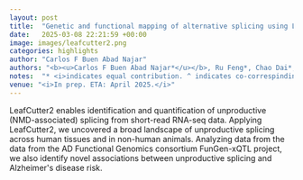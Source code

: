 ```yaml
---
layout: post
title:  "Genetic and functional mapping of alternative splicing using LeafCutter2."
date:   2025-03-08 22:21:59 +00:00
image: images/leafcutter2.png
categories: highlights
author: "Carlos F Buen Abad Najar"
authors: "<b><u>Carlos F Buen Abad Najar*</u></b>, Ru Feng*, Chao Dai*, Benjamin Fair, Quinn Hauck, Jinhui Li, Xuanyao Liu, Gao Wang^, Yang I Li^"
notes:  "* <i>indicates equal contribution. ^ indicates co-correspinding authors.</i>"
venue: "<i>In prep. ETA: April 2025.</i>"
---
```

LeafCutter2 enables identification and quantification of unproductive (NMD-associated) splicing from short-read RNA-seq data. Applying LeafCutter2, we uncovered a broad landscape of unproductive splicing across human tissues and in non-human animals. Analyzing data from the data from the AD Functional Genomics consortium FunGen-xQTL project, we also identify novel associations between unproductive splicing and Alzheimer's disease risk.
